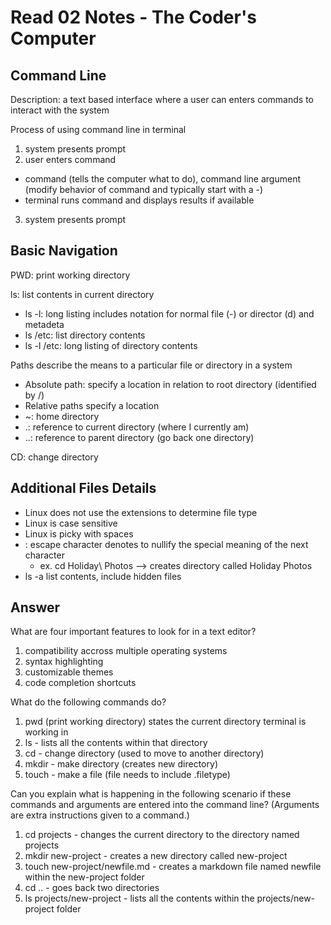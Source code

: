 # Read 02 Notes - The Coder's Computer

## Command Line

Description: a text based interface where a user can enters commands to interact with the system

Process of using command line in terminal
1. system presents prompt
2. user enters command

  - command (tells the computer what to do), command line argument (modify behavior of command and typically start with a -)
  - terminal runs command and displays results if available
3. system presents prompt 

## Basic Navigation

PWD: print working directory

ls: list contents in current directory

-  ls -l: long listing includes notation for normal file (-) or director (d) and metadeta
-  ls /etc: list directory contents
-  ls -l /etc: long listing of directory contents

Paths describe the means to a particular file or directory in a system

- Absolute path: specify a location in relation to root directory (identified by /)
- Relative paths specify a location
- ~: home directory
- .: reference to current directory (where I currently am)
- ..: reference to parent directory (go back one directory)

CD: change directory

## Additional Files Details

- Linux does not use the extensions to determine file type
- Linux is case sensitive
- Linux is picky with spaces
- \: escape character denotes to nullify the special meaning of the next character 
  - ex. cd Holiday\ Photos --> creates directory called Holiday Photos
- ls -a list contents, include hidden files

## Answer
What are four important features to look for in a text editor?
1. compatibility accross multiple operating systems
2. syntax highlighting
3. customizable themes
4. code completion shortcuts

What do the following commands do?

1. pwd (print working directory) states the current directory terminal is working in
2. ls - lists all the contents within that directory
3. cd - change directory (used to move to another directory)
4. mkdir - make directory (creates new directory)
5. touch - make a file (file needs to include .filetype)

Can you explain what is happening in the following scenario if these commands and arguments are entered into the command line? (Arguments are extra instructions given to a command.)

1. cd projects - changes the current directory to the directory named projects
2. mkdir new-project - creates a new directory called new-project
3. touch new-project/newfile.md - creates a markdown file named newfile within the new-project folder
4. cd .. - goes back two directories
5. ls projects/new-project - lists all the contents within the projects/new-project folder
